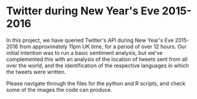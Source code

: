 # Twitter during New Year's Eve 2015-2016

In this project, we have queried Twitter's API during New Year's Eve 2015-2016 from approximately 11pm UK time, for a period of over 12 hours. Our initial intention was to run a basic sentiment analysis, but we've complemented this with an analysis of the location of tweets sent from all over the world, and the identification of the respective languages in which the tweets were written. 

Please navigate through the files for the python and R scripts, and check some of the images the code can produce.

